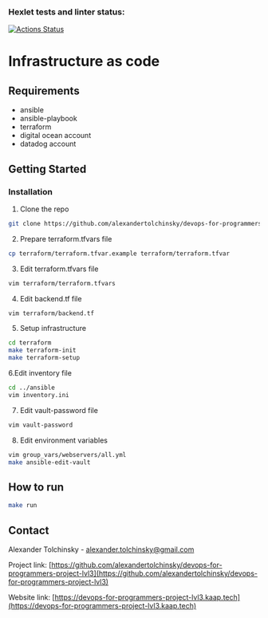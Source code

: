 ### Hexlet tests and linter status:
[![Actions Status](https://github.com/alexandertolchinsky/devops-for-programmers-project-lvl3/workflows/hexlet-check/badge.svg)](https://github.com/alexandertolchinsky/devops-for-programmers-project-lvl3/actions)

# Infrastructure as code
## Requirements
- ansible
- ansible-playbook
- terraform
- digital ocean account 
- datadog account

## Getting Started
### Installation
1. Clone the repo
```sh 
git clone https://github.com/alexandertolchinsky/devops-for-programmers-project-lvl3.git
```
2. Prepare terraform.tfvars file
```sh
cp terraform/terraform.tfvar.example terraform/terraform.tfvar
```
3. Edit terraform.tfvars file
```sh
vim terraform/terraform.tfvars
```
4. Edit backend.tf file
```sh
vim terraform/backend.tf
```
5. Setup infrastructure
```sh
cd terraform
make terraform-init
make terraform-setup
```
6.Edit inventory file
```sh
cd ../ansible
vim inventory.ini
```
7. Edit vault-password file
```sh
vim vault-password
```
8. Edit environment variables
```sh
vim group_vars/webservers/all.yml
make ansible-edit-vault                                             
``` 
## How to run 
```sh 
make run
```

## Contact
Alexander Tolchinsky - alexander.tolchinsky@gmail.com

Project link: 
[https://github.com/alexandertolchinsky/devops-for-programmers-project-lvl3](https://github.com/alexandertolchinsky/devops-for-programmers-project-lvl3)

Website link:
[https://devops-for-programmers-project-lvl3.kaap.tech](https://devops-for-programmers-project-lvl3.kaap.tech)
